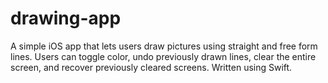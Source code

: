 # drawing-app
A simple iOS app that lets users draw pictures using straight and free form lines. Users can toggle color, undo previously drawn lines, clear the entire screen, and recover previously cleared screens. Written using Swift.
